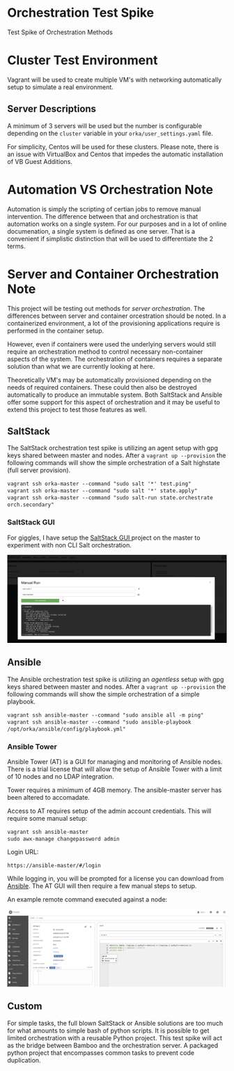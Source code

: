# Orchestration Test Spike
Test Spike of Orchestration Methods

# Cluster Test Environment
Vagrant will be used to create multiple VM's with networking automatically setup
to simulate a real environment.

## Server Descriptions
A minimum of 3 servers will be used but the number is configurable depending on the
`cluster` variable in your `orka/user_settings.yaml` file.

For simplicity, Centos will be used for these clusters.  Please note, there is an
issue with VirtualBox and Centos that impedes the automatic installation of VB Guest
Additions.

# Automation VS Orchestration Note

Automation is simply the scripting of certian jobs to remove manual intervention.
The difference between that and orchestration is that automation works on a single
system. For our purposes and in a lot of online documenation, a single system is
defined as one server.  That is a convenient if simplistic distinction that will
be used to differentiate the 2 terms.

# Server and Container Orchestration Note

This project will be testing out methods for *server orchestration*.  The differences
between server and container orcestration should be noted.  In a containerized environment,
a lot of the provisioning applications require is performed in the container setup.

However, even if containers were used the underlying servers would still require
an orchestration method to control necessary non-container aspects of the system.
The orchestration of containers requires a separate solution than what we are currently
looking at here.

Theoretically VM's may be automatically provisioned depending on the needs of required
containers.  These could then also be destroyed automatically to produce an immutable
system.  Both SaltStack and Ansible offer some support for this aspect of orchestration
and it may be useful to extend this project to test those features as well.

## SaltStack

The SaltStack orchestration test spike is utilizing an agent setup with gpg keys
shared between master and nodes.  After a `vagrant up --provision` the following
commands will show the simple orchestration of a Salt highstate (full server provision).

```
vagrant ssh orka-master --command "sudo salt '*' test.ping"
vagrant ssh orka-master --command "sudo salt '*' state.apply"
vagrant ssh orka-master --command "sudo salt-run state.orchestrate orch.secondary"
```

### SaltStack GUI

For giggles, I have setup the [SaltStack GUI ](https://github.com/erwindon/SaltGUI "SaltStack GUI ")
project on the master to experiment with non CLI Salt orchestration.

![SaltStack GUI](docs/highstate.png?raw=true "Title")

## Ansible

The Ansible orchestration test spike is utilizing an *agentless* setup with gpg
keys shared between master and nodes.  After a `vagrant up --provision` the following
commands will show the simple orchestration of a simple playbook.

```
vagrant ssh ansible-master --command "sudo ansible all -m ping"
vagrant ssh ansible-master --command "sudo ansible-playbook /opt/orka/ansible/config/playbook.yml"
```

### Ansible Tower

Ansible Tower (AT) is a GUI for managing and monitoring of Ansible nodes.  There is a trial license that will allow the setup of Ansible Tower with a limit of 10 nodes and no LDAP integration.

Tower requires a minimum of 4GB memory.  The ansible-master server has been altered to accomadate.

Access to AT requires setup of the admin account credentials.  This will require some manual setup:

```
vagrant ssh ansible-master
sudo awx-manage changepassword admin
```

Login URL:
```
https://ansible-master/#/login
```

While logging in, you will be prompted for a license you can download from [Ansible](https://www.ansible.com/license).  The AT GUI will then require a few manual steps to setup.

An example remote command executed against a node:

![Ansible Tower Example](docs/simple_ansible_tower_command.png?raw=true "Title")

## Custom

For simple tasks, the full blown SaltStack or Ansible solutions are too much for
what amounts to simple bash of python scripts.  It is possible to get limited orchestration
with a reusable Python project.  This test spike will act as the bridge between
Bamboo and the orchestration server.  A packaged python project that encompasses
common tasks to prevent code duplication.

